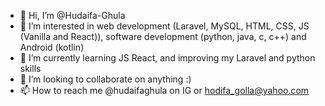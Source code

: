 - 👋 Hi, I’m @Hudaifa-Ghula
- 👀 I’m interested in web development (Laravel, MySQL, HTML, CSS, JS (Vanilla and React)), software development (python, java, c, c++) and Android (kotlin)
- 🌱 I’m currently learning JS React, and improving my Laravel and python skills 
- 💞️ I’m looking to collaborate on anything :)
- 📫 How to reach me @hudaifaghula on IG or hodifa_golla@yahoo.com

<!---
Hudaifa-Ghula/Hudaifa-Ghula is a ✨ special ✨ repository because its `README.md` (this file) appears on your GitHub profile.
You can click the Preview link to take a look at your changes.
--->
